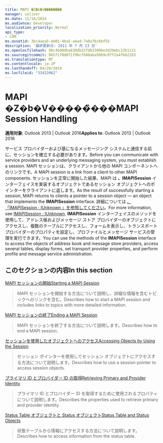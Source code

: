 ```yaml
---
title: MAPI �Z�b�V�����̏���
manager: soliver
ms.date: 11/16/2014
ms.audience: Developer
localization_priority: Normal
api_type:
- COM
ms.assetid: 3bc4aea5-ab01-4ba5-a4ad-7a9a76c6bf55
description: '最終更新日: 2011 年 7 月 23 日'
ms.openlocfilehash: 98c4bd0dba630db32fdb2309be3d29ebc13b1131
ms.sourcegitcommit: 8657170d071f9bcf680aba50b9c07f2a4fb82283
ms.translationtype: MT
ms.contentlocale: ja-JP
ms.lasthandoff: 04/28/2019
ms.locfileid: "33422062"
---
```

# <a name="mapi-session-handling"></a><span data-ttu-id="9348b-103">MAPI �Z�b�V�����̏���</span><span class="sxs-lookup"><span data-stu-id="9348b-103">MAPI Session Handling</span></span>

  
  
<span data-ttu-id="9348b-104">**適用対象**: Outlook 2013 | Outlook 2016</span><span class="sxs-lookup"><span data-stu-id="9348b-104">**Applies to**: Outlook 2013 | Outlook 2016</span></span> 
  
<span data-ttu-id="9348b-105">サービス プロバイダーおよび基になるメッセージング システムと通信する前に、セッションを確立する必要があります。</span><span class="sxs-lookup"><span data-stu-id="9348b-105">Before you can communicate with service providers and an underlying messaging system, you must establish a session.</span></span> <span data-ttu-id="9348b-106">MAPI セッションは、クライアントから他の MAPI コンポーネントへのリンクです。</span><span class="sxs-lookup"><span data-stu-id="9348b-106">A MAPI session is a link from a client to other MAPI components.</span></span> <span data-ttu-id="9348b-107">セッションを正常に開始した結果、MAPI は **、IMAPISession** インターフェイスを実装するオブジェクトであるセッション オブジェクトへのポインターをクライアントに返します。</span><span class="sxs-lookup"><span data-stu-id="9348b-107">As the result of successfully starting a session, MAPI returns to clients a pointer to a session object — an object that implements the **IMAPISession** interface.</span></span> <span data-ttu-id="9348b-108">詳細については [、「IMAPISession : IUnknown 」を参照してください](imapisessioniunknown.md)。</span><span class="sxs-lookup"><span data-stu-id="9348b-108">For more information, see [IMAPISession : IUnknown](imapisessioniunknown.md).</span></span> <span data-ttu-id="9348b-109">**IMAPISession** インターフェイスのメソッドを使用して、アドレス帳およびメッセージ ストア プロバイダーのオブジェクトにアクセスし、複数のテーブルにアクセスし、フォームを表示し、トランスポート プロバイダーのプロパティを設定し、プロファイルとメッセージ サービスの管理を実行できます。</span><span class="sxs-lookup"><span data-stu-id="9348b-109">You can use the methods of the **IMAPISession** interface to access the objects of address book and message store providers, access several tables, display forms, set transport provider properties, and perform profile and message service administration.</span></span> 
  
## <a name="in-this-section"></a><span data-ttu-id="9348b-110">このセクションの内容</span><span class="sxs-lookup"><span data-stu-id="9348b-110">In this section</span></span>

[<span data-ttu-id="9348b-111">MAPI セッションの開始</span><span class="sxs-lookup"><span data-stu-id="9348b-111">Starting a MAPI Session</span></span>](starting-a-mapi-session.md)
  
> <span data-ttu-id="9348b-112">MAPI セッションを開始する方法について説明し、詳細な情報を含むトピックへのリンクを含む。</span><span class="sxs-lookup"><span data-stu-id="9348b-112">Describes how to start a MAPI session and includes links to topics with more detailed information.</span></span>
    
[<span data-ttu-id="9348b-113">MAPI セッションの終了</span><span class="sxs-lookup"><span data-stu-id="9348b-113">Ending a MAPI Session</span></span>](ending-a-mapi-session.md)
  
> <span data-ttu-id="9348b-114">MAPI セッションを終了する方法について説明します。</span><span class="sxs-lookup"><span data-stu-id="9348b-114">Describes how to end a MAPI session.</span></span>
    
[<span data-ttu-id="9348b-115">セッションを使用したオブジェクトへのアクセス</span><span class="sxs-lookup"><span data-stu-id="9348b-115">Accessing Objects by Using the Session</span></span>](accessing-objects-by-using-the-session.md)
  
> <span data-ttu-id="9348b-116">セッション ポインターを使用してセッション オブジェクトにアクセスする方法について説明します。</span><span class="sxs-lookup"><span data-stu-id="9348b-116">Describes how to use a session pointer to access session objects.</span></span>
    
[<span data-ttu-id="9348b-117">プライマリ ID とプロバイダー ID の取得</span><span class="sxs-lookup"><span data-stu-id="9348b-117">Retrieving Primary and Provider Identity</span></span>](retrieving-primary-and-provider-identity.md)
  
> <span data-ttu-id="9348b-118">プライマリ ID とプロバイダー ID を取得するために使用されるプロパティについて説明します。</span><span class="sxs-lookup"><span data-stu-id="9348b-118">Describes the properties used to retrieve primary and provider identity.</span></span>
    
[<span data-ttu-id="9348b-119">Status Table オブジェクトと Status オブジェクト</span><span class="sxs-lookup"><span data-stu-id="9348b-119">Status Table and Status Objects</span></span>](status-table-and-status-objects.md)
  
> <span data-ttu-id="9348b-120">状態テーブルから情報にアクセスする方法について説明します。</span><span class="sxs-lookup"><span data-stu-id="9348b-120">Describes how to access information from the status table.</span></span>
    

